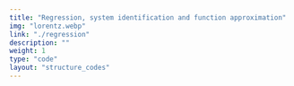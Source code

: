 ```yaml
---
title: "Regression, system identification and function approximation"
img: "lorentz.webp"
link: "./regression"
description: ""
weight: 1
type: "code"
layout: "structure_codes"
---
```

